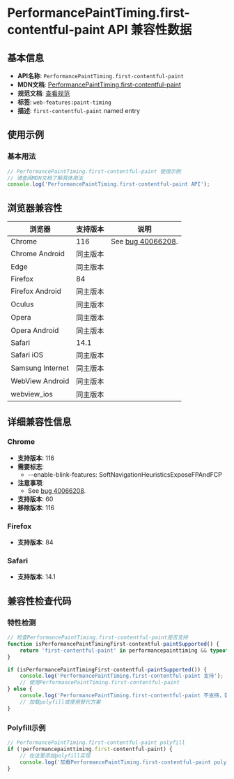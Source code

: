# PerformancePaintTiming.first-contentful-paint API 兼容性数据

## 基本信息

- **API名称**: `PerformancePaintTiming.first-contentful-paint`
- **MDN文档**: [PerformancePaintTiming.first-contentful-paint](https://developer.mozilla.org/docs/Glossary/First_contentful_paint)
- **规范文档**: [查看规范](https://w3c.github.io/paint-timing/#first-contentful-paint)
- **标签**: `web-features:paint-timing`
- **描述**: `first-contentful-paint` named entry

## 使用示例

### 基本用法

```javascript
// PerformancePaintTiming.first-contentful-paint 使用示例
// 请查阅MDN文档了解具体用法
console.log('PerformancePaintTiming.first-contentful-paint API');
```

## 浏览器兼容性

| 浏览器 | 支持版本 | 说明 |
|--------|----------|------|
| Chrome | 116 | See [bug 40066208](https://crbug.com/40066208). |
| Chrome Android | 同主版本 |  |
| Edge | 同主版本 |  |
| Firefox | 84 |  |
| Firefox Android | 同主版本 |  |
| Oculus | 同主版本 |  |
| Opera | 同主版本 |  |
| Opera Android | 同主版本 |  |
| Safari | 14.1 |  |
| Safari iOS | 同主版本 |  |
| Samsung Internet | 同主版本 |  |
| WebView Android | 同主版本 |  |
| webview_ios | 同主版本 |  |

## 详细兼容性信息

### Chrome

- **支持版本**: 116
- **需要标志**: 
  - --enable-blink-features: SoftNavigationHeuristicsExposeFPAndFCP
- **注意事项**:
  - See [bug 40066208](https://crbug.com/40066208).
- **支持版本**: 60
- **移除版本**: 116

### Firefox

- **支持版本**: 84

### Safari

- **支持版本**: 14.1

## 兼容性检查代码

### 特性检测

```javascript
// 检查PerformancePaintTiming.first-contentful-paint是否支持
function isPerformancePaintTimingFirst-contentful-paintSupported() {
    return 'first-contentful-paint' in performancepainttiming && typeof performancepainttiming.first-contentful-paint === 'function';
}

if (isPerformancePaintTimingFirst-contentful-paintSupported()) {
    console.log('PerformancePaintTiming.first-contentful-paint 支持');
    // 使用PerformancePaintTiming.first-contentful-paint
} else {
    console.log('PerformancePaintTiming.first-contentful-paint 不支持，需要polyfill');
    // 加载polyfill或使用替代方案
}
```

### Polyfill示例

```javascript
// PerformancePaintTiming.first-contentful-paint polyfill
if (!performancepainttiming.first-contentful-paint) {
    // 在这里添加polyfill实现
    console.log('加载PerformancePaintTiming.first-contentful-paint polyfill');
}
```

